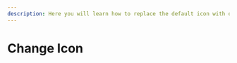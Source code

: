 ```yaml
---
description: Here you will learn how to replace the default icon with one of your choice
---
```


# Change Icon


